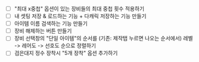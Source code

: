 - [ ] "최대 x중첩" 옵션이 있는 장비들의 최대 중첩 횟수 적용하기
- [ ] 내 셋팅 저장 & 로드하는 기능 + 다캐릭 저장하는 기능 만들기
- [ ] 아이템 이름 검색하는 기능 만들기
- [ ] 장비 해제하는 버튼 만들기
- [ ] 장비 선택창의 "단일 아이템"의 순서를 (기존: 제작탭 누르면 나오는 순서에서) 레벨 -> 레어도 -> 선호도 순으로 정렬하기
- [ ] 검은대지 정수 장착시 "5개 장착" 옵션 추가하기
